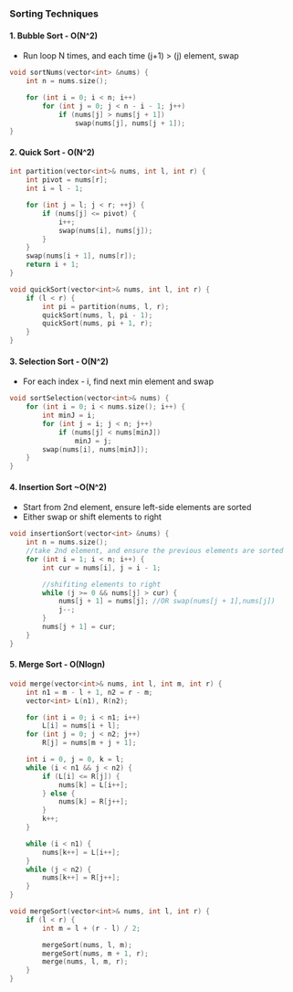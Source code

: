 ### Sorting Techniques

#### 1. Bubble Sort - O(N^2)
* Run loop N times, and each time (j+1) > (j) element, swap

```cpp
void sortNums(vector<int> &nums) {
    int n = nums.size();

    for (int i = 0; i < n; i++)
        for (int j = 0; j < n - i - 1; j++)
            if (nums[j] > nums[j + 1])
                swap(nums[j], nums[j + 1]);
}
```

#### 2. Quick Sort - O(N^2)

```cpp
int partition(vector<int>& nums, int l, int r) {
    int pivot = nums[r];
    int i = l - 1;

    for (int j = l; j < r; ++j) {
        if (nums[j] <= pivot) {
            i++;
            swap(nums[i], nums[j]);
        }
    }
    swap(nums[i + 1], nums[r]);
    return i + 1;
}

void quickSort(vector<int>& nums, int l, int r) {
    if (l < r) {
        int pi = partition(nums, l, r);
        quickSort(nums, l, pi - 1);
        quickSort(nums, pi + 1, r);
    }
}
```

#### 3. Selection Sort - O(N^2)
* For each index - i, find next min element and swap
```cpp
void sortSelection(vector<int>& nums) {
    for (int i = 0; i < nums.size(); i++) {
        int minJ = i;
        for (int j = i; j < n; j++)
            if (nums[j] < nums[minJ])
                minJ = j;
        swap(nums[i], nums[minJ]);
    }
}
```

#### 4. Insertion Sort ~O(N^2)
* Start from 2nd element, ensure left-side elements are sorted
* Either swap or shift elements to right

```cpp
void insertionSort(vector<int> &nums) {
    int n = nums.size();
    //take 2nd element, and ensure the previous elements are sorted
    for (int i = 1; i < n; i++) {
        int cur = nums[i], j = i - 1;

        //shifiting elements to right
        while (j >= 0 && nums[j] > cur) {
            nums[j + 1] = nums[j]; //OR swap(nums[j + 1],nums[j])
            j--;
        }
        nums[j + 1] = cur;
    }
}
```

#### 5. Merge Sort - O(Nlogn)

```cpp
void merge(vector<int>& nums, int l, int m, int r) {
    int n1 = m - l + 1, n2 = r - m;
    vector<int> L(n1), R(n2);

    for (int i = 0; i < n1; i++)
        L[i] = nums[i + l];
    for (int j = 0; j < n2; j++)
        R[j] = nums[m + j + 1];

    int i = 0, j = 0, k = l;
    while (i < n1 && j < n2) {
        if (L[i] <= R[j]) {
            nums[k] = L[i++];
        } else {
            nums[k] = R[j++];
        }
        k++;
    }

    while (i < n1) {
        nums[k++] = L[i++];
    }
    while (j < n2) {
        nums[k++] = R[j++];
    }
}

void mergeSort(vector<int>& nums, int l, int r) {
    if (l < r) {
        int m = l + (r - l) / 2;

        mergeSort(nums, l, m);
        mergeSort(nums, m + 1, r);
        merge(nums, l, m, r);
    }
}
```
